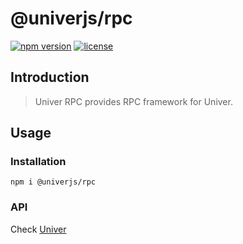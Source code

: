 # @univerjs/rpc

[![npm version](https://img.shields.io/npm/v/@univerjs/rpc)](https://npmjs.org/packages/@univerjs/rpc)
[![license](https://img.shields.io/npm/l/@univerjs/rpc)](https://img.shields.io/npm/l/@univerjs/rpc)

## Introduction

> Univer RPC provides RPC framework for Univer.

## Usage

### Installation

```shell
npm i @univerjs/rpc
```

### API

Check [Univer](https://github.com/dream-num/univer/)
